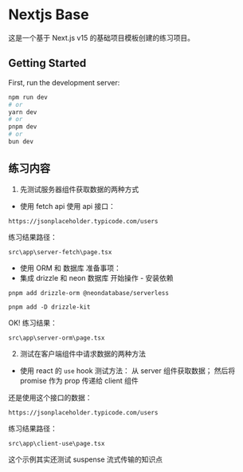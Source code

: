# Nextjs Base
这是一个基于 Next.js v15 的基础项目模板创建的练习项目。

## Getting Started

First, run the development server:

```bash
npm run dev
# or
yarn dev
# or
pnpm dev
# or
bun dev
```

## 练习内容
1. 先测试服务器组件获取数据的两种方式
- 使用 fetch api
使用 api 接口：
```
https://jsonplaceholder.typicode.com/users
```
练习结果路径：
```
src\app\server-fetch\page.tsx
```

- 使用 ORM 和 数据库
准备事项：
 - 集成 drizzle 和 neon 数据库
开始操作 - 安装依赖
```
pnpm add drizzle-orm @neondatabase/serverless

pnpm add -D drizzle-kit
```
OK! 练习结果：
```
src\app\server-orm\page.tsx
```

2. 测试在客户端组件中请求数据的两种方法
- 使用 react 的 `use` hook
测试方法：
从 server 组件获取数据；
然后将 promise 作为 prop 传递给 client 组件

还是使用这个接口的数据：
```
https://jsonplaceholder.typicode.com/users
```
练习结果路径：
```
src\app\client-use\page.tsx
```
这个示例其实还测试 suspense 流式传输的知识点